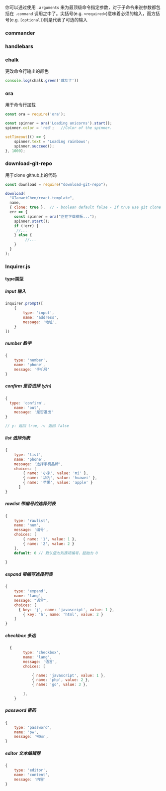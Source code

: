 



你可以通过使用 `.arguments` 来为最顶级命令指定参数，对于子命令来说参数都包括在 `.command` 调用之中了。尖括号(e.g. `<required>`)意味着必须的输入，而方括号(e.g. `[optional]`)则是代表了可选的输入



### commander

### handlebars



### chalk

更改命令行输出的颜色

```js
console.log(chalk.green('成功了'))
```



### ora

用于命令行加载

```js
const ora = require('ora');

const spinner = ora('Loading unicorns').start();
spinner.color = 'red';   //Color of the spinner.

setTimeout(() => {
    spinner.text = 'Loading rainbows';  
    spinner.succeed();
}, 1000);
```



### download-git-repo

用于clone github上的代码

```js
const download = require("download-git-repo");

download(
  "XIanweiChen/react-template",
  name,
  { clone: true },  // - boolean default false - If true use git clone instead of an http download. While this can be a bit slower, it does allow private repositories to be used if the appropriate SSH keys are setup.
  err => {
    const spinner = ora("正在下载模板...");
    spinner.start();
    if (!err) {
     //...
    } else {
		 //...
    }
  }
);
```





### Inquirer.js





#### type类型

##### input 输入



```javascript
inquirer.prompt([
    {
        type: 'input',
        name: 'address',
        message: '地址',
    }  
])
```

##### number 数字



```javascript
{
    type: 'number',
    name: 'phone',
    message: '手机号'
}
```

##### confirm 是否选择 (y/n)



```javascript
{
  type: 'confirm',
    name: 'out',
    message: '是否退出'
}

// y: 返回 true, n: 返回 false
```

##### list 选择列表



```javascript
{
    type: 'list',
    name: 'phone',
    message: '选择手机品牌',
    choices: [
        { name: '小米', value: 'mi' },
        { name: '华为', value: 'huawei' },
        { name: '苹果', value: 'apple' }
      ]
}
```

##### rawlist 带编号的选择列表



```javascript
{
    type: 'rawlist',
    name: 'num',
    message: '编号',
    choices: [
        { name: '1', value: 1 },
        { name: '2', value: 2 }
    ],
    default: 0 // 默认值为列表项编号，起始为 0
    
}
```

##### expand 带缩写选择列表



```javascript
{
    type: 'expand',
    name: 'lang',
    message: "语言",
    choices: [
      { key: 'j', name: 'javascript', value: 1 },
        { key: 'h', name: 'html', value: 2 }
    ]
}
```

##### checkbox 多选



```javascript
  {
        type: 'checkbox',
        name: 'lang',
        message: '语言',
        choices: [

            { name: 'javascript', value: 1 },
            { name: 'php', value: 2 },
            { name: 'go', value: 3 },
            
        ],
    }
```

##### password 密码



```javascript
{
    type: 'password',
    name: 'pw',
    message: '密码',
}
```

##### editor 文本编辑器



```javascript
{
    type: 'editor',
    name: 'content',
    message: '内容'
}
```